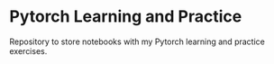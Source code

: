 # Pytorch Learning and Practice

Repository to store notebooks with my Pytorch learning and practice exercises.